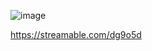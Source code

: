 ![image](https://github.com/user-attachments/assets/33bc25f3-a896-49b4-bf2c-33d9404bf4fe)


https://streamable.com/dg9o5d
